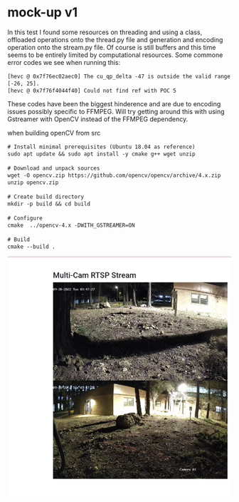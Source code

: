 # mock-up v1
In this test I found some resources on threading and using a 
class, offloaded operations onto the thread.py file and generation
and encoding operation onto the stream.py file. Of course is still 
buffers and this time seems to be entirely limited by computational 
resources. Some commone error codes we see when running this:
```
[hevc @ 0x7f76ec02aec0] The cu_qp_delta -47 is outside the valid range [-26, 25].
[hevc @ 0x7f76f4044f40] Could not find ref with POC 5
```
These codes have been the biggest hinderence and are due to encoding issues
possibly specific to FFMPEG. Will try getting around this with using 
Gstreamer with OpenCV instead of the FFMPEG dependency.

when building openCV from src 

```
# Install minimal prerequisites (Ubuntu 18.04 as reference)
sudo apt update && sudo apt install -y cmake g++ wget unzip

# Download and unpack sources
wget -O opencv.zip https://github.com/opencv/opencv/archive/4.x.zip
unzip opencv.zip

# Create build directory
mkdir -p build && cd build

# Configure
cmake  ../opencv-4.x -DWITH_GSTREAMER=ON

# Build
cmake --build .
```

![example](https://github.com/DiscoverCCRI/ip_cam/blob/main/imgs/mockup-1.1.png)
